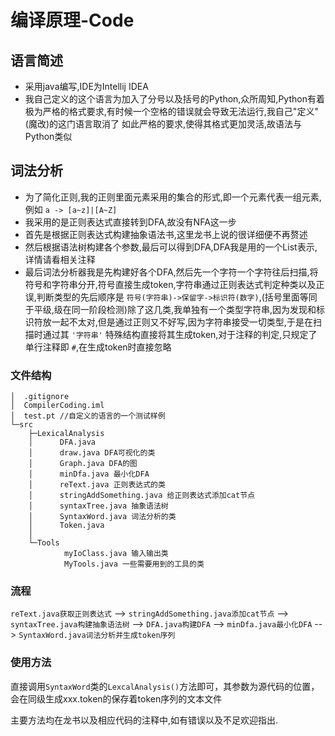 # 编译原理-Code
## 语言简述
* 采用java编写,IDE为Intellij IDEA
* 我自己定义的这个语言为加入了分号以及括号的Python,众所周知,Python有着极为严格的格式要求,有时候一个空格的错误就会导致无法运行,我自己"定义"(魔改)的这门语言取消了
如此严格的要求,使得其格式更加灵活,故语法与Python类似

## 词法分析
* 为了简化正则,我的正则里面元素采用的集合的形式,即一个元素代表一组元素,例如 `a -> [a~z]|[A~Z]`
* 我采用的是正则表达式直接转到DFA,故没有NFA这一步
* 首先是根据正则表达式构建抽象语法书,这里龙书上说的很详细便不再赘述
* 然后根据语法树构建各个参数,最后可以得到DFA,DFA我是用的一个List表示,详情请看相关注释
* 最后词法分析器我是先构建好各个DFA,然后先一个字符一个字符往后扫描,将符号和字符串分开,符号直接生成token,字符串通过正则表达式判定种类以及正误,判断类型的先后顺序是 `符号(字符串)->保留字->标识符(数字)`,(括号里面等同于平级,级在同一阶段检测)除了这几类,我单独有一个类型字符串,因为发现和标识符放一起不太对,但是通过正则又不好写,因为字符串接受一切类型,于是在扫描时通过其 `'字符串'` 特殊结构直接将其生成token,对于注释的判定,只规定了单行注释即 `#`,在生成token时直接忽略

### 文件结构

```文件结构:
│  .gitignore
│  CompilerCoding.iml
│  test.pt //自定义的语言的一个测试样例
└─src
    ├─LexicalAnalysis
    │      DFA.java
    │      draw.java DFA可视化的类
    │      Graph.java DFA的图
    │      minDfa.java 最小化DFA
    │      reText.java 正则表达式的类
    │      stringAddSomething.java 给正则表达式添加cat节点
    │      syntaxTree.java 抽象语法树
    │      SyntaxWord.java 词法分析的类
    │      Token.java
    │
    └─Tools
            myIoClass.java 输入输出类
            MyTools.java 一些需要用到的工具的类
```
### 流程
`reText.java获取正则表达式` --> `stringAddSomething.java添加cat节点` --> `syntaxTree.java构建抽象语法树` -->
`DFA.java构建DFA` --> `minDfa.java最小化DFA` --> `SyntaxWord.java词法分析并生成token序列`
### 使用方法
直接调用`SyntaxWord`类的`LexcalAnalysis()`方法即可，其参数为源代码的位置，会在同级生成xxx.token的保存着token序列的文本文件

主要方法均在龙书以及相应代码的注释中,如有错误以及不足欢迎指出.
